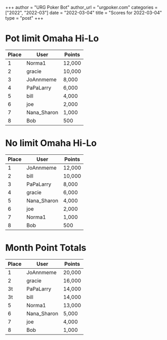 +++
author = "URG Poker Bot"
author_url = "urgpoker.com"
categories = ["2022", "2022-03"]
date = "2022-03-04"
title = "Scores for 2022-03-04"
type = "post"
+++
# Pot limit Omaha Hi-Lo

| Place | User | Points |
|-------|------|--------|
| 1 | Norma1 | 12,000 |
| 2 | gracie | 10,000 |
| 3 | JoAnnmeme | 8,000 |
| 4 | PaPaLarry | 6,000 |
| 5 | bill | 4,000 |
| 6 | joe | 2,000 |
| 7 | Nana_Sharon | 1,000 |
| 8 | Bob | 500 |

# No limit Omaha Hi-Lo

| Place | User | Points |
|-------|------|--------|
| 1 | JoAnnmeme | 12,000 |
| 2 | bill | 10,000 |
| 3 | PaPaLarry | 8,000 |
| 4 | gracie | 6,000 |
| 5 | Nana_Sharon | 4,000 |
| 6 | joe | 2,000 |
| 7 | Norma1 | 1,000 |
| 8 | Bob | 500 |

# Month Point Totals

| Place | User | Points |
|-------|------|--------|
| 1 | JoAnnmeme | 20,000 |
| 2 | gracie | 16,000 |
| 3t | PaPaLarry | 14,000 |
| 3t | bill | 14,000 |
| 5 | Norma1 | 13,000 |
| 6 | Nana_Sharon | 5,000 |
| 7 | joe | 4,000 |
| 8 | Bob | 1,000 |
